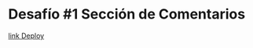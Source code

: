# Desafío #1 Sección de Comentarios

[link Deploy](https://valepm0511.github.io/SeccionComentarios/)
